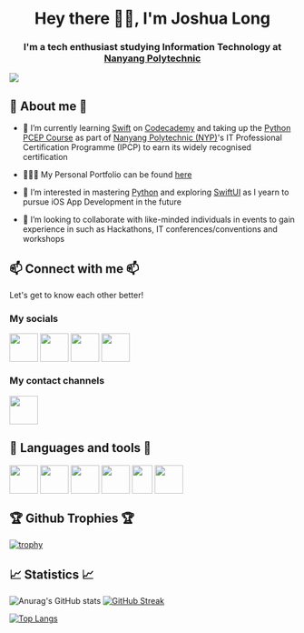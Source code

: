 <h1 align='center'>Hey there 👋🏻, I'm Joshua Long</h1>
<h3 align='center'>I'm a tech enthusiast studying Information Technology at <a href="https://www.nyp.edu.sg">Nanyang Polytechnic</a></h3>

![](https://komarev.com/ghpvc/?username=Sadliquid&color=yellow)

## 💬 About me 💬

- 🌱 I’m currently learning [Swift](https://www.codecademy.com/enrolled/courses/learn-swift) on [Codecademy](https://www.codecademy.com/learn) and taking up the [Python PCEP Course](https://pythoninstitute.org/pcep) as part of [Nanyang Polytechnic (NYP)](https://www.nyp.edu.sg/schools/sit.html)'s IT Professional Certification Programme (IPCP) to earn its widely recognised certification
  
- 👨🏼‍💻 My Personal Portfolio can be found [here](https://joshua-long-yx.tech)
  
- 🤔 I’m interested in mastering [Python](https://www.python.org) and exploring [SwiftUI](https://www.codecademy.com/learn/paths/build-ios-apps-with-swiftui) as I yearn to pursue iOS App Development in the future
  
- 👀 I’m looking to collaborate with like-minded individuals in events to gain experience in such as Hackathons, IT conferences/conventions and workshops
## 📫 Connect with me 📫
Let's get to know each other better!
<h3>My socials</h3>
<p align='left'>
  <a href="https://www.linkedin.com/in/joshua-long-1a21ba257" title="LinkedIn"><img src="https://github.com/Sadliquid/Sadliquid/assets/131176908/3121e617-c090-430b-bb5f-24319585ef93" width="50" height="50" align="center"></a>
  <a href="https://instagram.com/joshua_still_thinking?igshid=OGQ5ZDc2ODk2ZA==" title="Instagram"><img src="https://github.com/Sadliquid/Sadliquid/assets/131176908/b14f352b-e36b-46de-b4f7-ef8d25c2dfa9" width="50" height="50" align="center"></a>
  <a href="https://stackoverflow.com/users/20407868/joshua-long" title="Stack Overflow"><img src="https://github.com/Sadliquid/Sadliquid/assets/131176908/888c0487-d28c-4e80-91e0-68ede1c27374" width="50" height="50" align="center"></a>
  <a href="https://www.facebook.com/profile.php?id=100091788181902&mibextid=LQQJ4d" title="Facebook"><img src="https://github.com/Sadliquid/Sadliquid/assets/131176908/5b308ce7-0a98-4d19-bda7-3136713e4c81" width="50" height="50" align="center"></a>  
</p>
<h3>My contact channels</h3>
<a href="mailto:joshualongyx@joshua-long-yx.tech" title="Email me"><img src="https://github.com/Sadliquid/Sadliquid/assets/131176908/384b9aa6-e7ab-4161-9141-93b1c3a24d03" width="50" height="50" align="center"></a>

## 🔨 Languages and tools 🔨
<p align='left'>
  <a href="https://www.python.org" title="Python"><img src="https://github.com/Sadliquid/Sadliquid/assets/131176908/ef8028f9-9a3c-4eb7-b9c0-35479e5ba356" width="50" height="50" align="center"></a>
  <a href="https://aws.amazon.com/what-is/sql/#:~:text=Structured%20query%20language%20(SQL)%20is,relationships%20between%20the%20data%20values." title="SQL"><img src="https://github.com/Sadliquid/Sadliquid/assets/131176908/457f2179-c77b-48b3-9eed-86100a740ea0" width="50" height="50" align="center"></a>
  <a href="https://html.com/html5" title="HTML5"><img src="https://github.com/Sadliquid/Sadliquid/assets/131176908/c7c732e6-bbf8-49c4-bef4-678877e430d3" width="50" height="50" align="center"></a>
  <a href="https://developer.mozilla.org/en-US/docs/Web/CSS#" title="CSS"><img src="https://github.com/Sadliquid/Sadliquid/assets/131176908/313f61ff-ee0e-447a-9214-1a87fa66ad8a" width="50" height="50" align="center"></a>
  <a href="https://developer.mozilla.org/en-US/docs/Web/JavaScript#" title="Javascript"><img src="https://github.com/Sadliquid/Sadliquid/assets/131176908/7da7fe79-fc28-41d3-8978-c52c6e54d62e" width="36" height="50" align="center"></a>
  <a href="https://www.figma.com" title="Figma"><img src="https://github.com/Sadliquid/Sadliquid/assets/131176908/58b74ae9-df07-4543-97e4-284974cbcc2c" width="50" height="50" align="center"></a>
</p>

## 🏆 Github Trophies 🏆
[![trophy](https://github-profile-trophy.vercel.app/?username=Sadliquid&margin-w=15&column=7)](https://github.com/ryo-ma/github-profile-trophy) 

## 📈 Statistics 📈

![Anurag's GitHub stats](https://github-readme-stats.vercel.app/api?username=Sadliquid&show_icons=true) [![GitHub Streak](https://streak-stats.demolab.com?user=Sadliquid&border_radius=6&card_width=400)](https://git.io/streak-stats)

[![Top Langs](https://github-readme-stats-git-masterrstaa-rickstaa.vercel.app/api/top-langs/?username=Sadliquid)](https://github.com/anuraghazra/github-readme-stats) 


